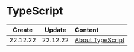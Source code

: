 # TypeScript

|  Create  |  Update  | Content                        |
| :------: | :------: | :----------------------------- |
| 22.12.22 | 22.12.22 | [About TypeScript](./about.md) |

